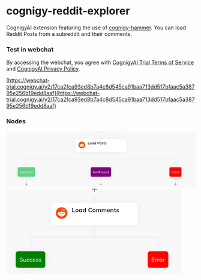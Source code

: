 # cognigy-reddit-explorer

CognigyAI extension featuring the use of [cognigy-hammer](https://www.npmjs.com/package/cognigy-hammer). You can load Reddit Posts from a subreddit and their comments.

### Test in webchat

By accessing the webchat, you agree with [CognigyAI Trial Terms of Service](https://www.cognigy.com/free-trial-terms-and-conditions) and [CognigyAI Privacy Policy](https://www.cognigy.com/privacy-policy).

[https://webchat-trial.cognigy.ai/v2/17ca2fca93ed8b7a4c8d545ca91baa713dd517bfaac5a38795e256b19edd8aaf](https://webchat-trial.cognigy.ai/v2/17ca2fca93ed8b7a4c8d545ca91baa713dd517bfaac5a38795e256b19edd8aaf)

### Nodes

<img src="./screenshots/load-posts.demo.png">

<img src="./screenshots/load-comments.demo.png">
